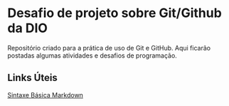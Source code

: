 # Desafio de projeto sobre Git/Github da DIO
Repositório criado para a prática de uso de Git e GitHub. Aqui ficarão postadas algumas atividades e desafios de programação.


## Links Úteis
[Sintaxe Básica Markdown](https://www.markdownguide.org/basic-syntax/)
